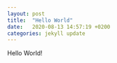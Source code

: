 ```yaml
---
layout: post
title:  "Hello World"
date:   2020-08-13 14:57:19 +0200
categories: jekyll update
---
```

Hello World!

